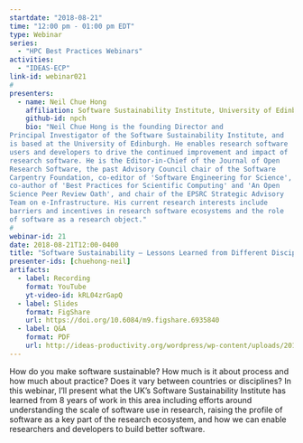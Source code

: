 ```yaml
---
startdate: "2018-08-21"
time: "12:00 pm - 01:00 pm EDT"
type: Webinar
series:
  - "HPC Best Practices Webinars"
activities:
  - "IDEAS-ECP"
link-id: webinar021
#
presenters:
  - name: Neil Chue Hong
    affiliation: Software Sustainability Institute, University of Edinburgh
    github-id: npch
    bio: "Neil Chue Hong is the founding Director and
Principal Investigator of the Software Sustainability Institute, and
is based at the University of Edinburgh. He enables research software
users and developers to drive the continued improvement and impact of
research software. He is the Editor-in-Chief of the Journal of Open
Research Software, the past Advisory Council chair of the Software
Carpentry Foundation, co-editor of 'Software Engineering for Science',
co-author of 'Best Practices for Scientific Computing' and 'An Open
Science Peer Review Oath', and chair of the EPSRC Strategic Advisory
Team on e-Infrastructure. His current research interests include
barriers and incentives in research software ecosystems and the role
of software as a research object."
#
webinar-id: 21
date: 2018-08-21T12:00-0400
title: "Software Sustainability — Lessons Learned from Different Disciplines"
presenter-ids: [chuehong-neil]
artifacts:
  - label: Recording
    format: YouTube
    yt-video-id: kRL04zrGapQ
  - label: Slides
    format: FigShare
    url: https://doi.org/10.6084/m9.figshare.6935840
  - label: Q&A
    format: PDF
    url: http://ideas-productivity.org/wordpress/wp-content/uploads/2018/09/webinar021-qa.pdf
---
```

How do you make software sustainable? How much is it about process and
how much about practice? Does it vary between countries or
disciplines? In this webinar, I’ll present what the UK’s Software
Sustainability Institute has learned from 8 years of work in this area
including efforts around understanding the scale of software use in
research, raising the profile of software as a key part of the
research ecosystem, and how we can enable researchers and developers
to build better software.

